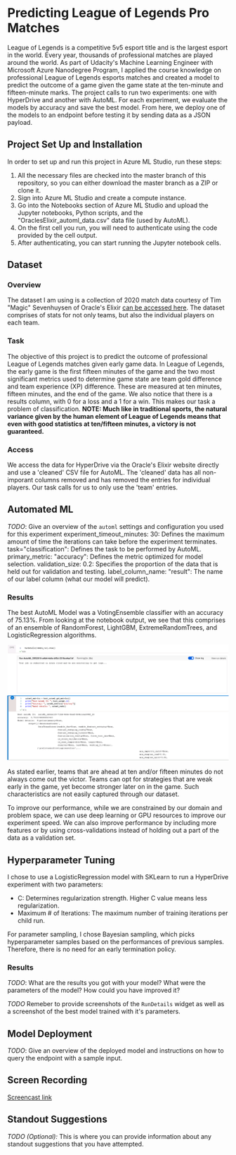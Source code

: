 # Predicting League of Legends Pro Matches

League of Legends is a competitive 5v5 esport title and is the largest esport in the world. Every year, thousands of professional matches are played around the world. As part of Udacity's Machine Learning Engineer with Microsoft Azure Nanodegree Program, I applied the course knowledge on professional League of Legends esports matches and created a model to predict the outcome of a game given the game state at the ten-minute and fifteen-minute marks. The project calls to run two experiments: one with HyperDrive and another with AutoML. For each experiment, we evaluate the models by accuracy and save the best model. From here, we deploy one of the models to an endpoint before testing it by sending data as a JSON payload.
## Project Set Up and Installation
In order to set up and run this project in Azure ML Studio, run these steps:
1. All the necessary files are checked into the master branch of this repository, so you can either download the master branch as a ZIP or clone it.
2. Sign into Azure ML Studio and create a compute instance.
3. Go into the Notebooks section of Azure ML Studio and upload the Jupyter notebooks, Python scripts, and the "OraclesElixir_automl_data.csv" data file (used by AutoML).
4. On the first cell you run, you will need to authenticate using the code provided by the cell output.
5. After authenticating, you can start running the Jupyter notebook cells.
## Dataset

### Overview
The dataset I am using is a collection of 2020 match data courtesy of Tim "Magic" Sevenhuysen of Oracle's Elixir [can be accessed here](https://oracleselixir-downloadable-match-data.s3-us-west-2.amazonaws.com/2020_LoL_esports_match_data_from_OraclesElixir_20210126.csv). The dataset comprises of stats for not only teams, but also the individual players on each team. 

### Task
The objective of this project is to predict the outcome of professional League of Legends matches given early game data. In League of Legends, the early game is the first fifteen minutes of the game and the two most significant metrics used to determine game state are team gold difference and team experience (XP) difference. These are measured at ten minutes, fifteen minutes, and the end of the game. We also notice that there is a results column, with 0 for a loss and a 1 for a win. This makes our task a problem of classification. **NOTE: Much like in traditional sports, the natural variance given by the human element of League of Legends means that even with good statistics at ten/fifteen minutes, a victory is not guaranteed.**

### Access
We access the data for HyperDrive via the Oracle's Elixir website directly and use a 'cleaned' CSV file for AutoML. The 'cleaned' data has all non-imporant columns removed and has removed the entries for individual players. Our task calls for us to only use the 'team' entries.

## Automated ML
*TODO*: Give an overview of the `automl` settings and configuration you used for this experiment
    experiment_timeout_minutes: 30: Defines the maximum amount of time the iterations can take before the experiment terminates.
    task="classification": Defines the task to be performed by AutoML.
    primary_metric: "accuracy": Defines the metric optimized for model selection.
    validation_size: 0.2: Specifies the proportion of the data that is held out for validation and testing.
    label_column_name: "result": The name of our label column (what our model will predict).
### Results
The best AutoML Model was a VotingEnsemble classifier with an accuracy of 75.13%. From looking at the notebook output, we see that this comprises of an ensemble of RandomForest, LightGBM, ExtremeRandomTrees, and LogisticRegression algorithms.

![AutoMLRunDetails](./screenshots/automl_run_details.PNG)
![AutoMLBestModel](./screenshots/best_automl.PNG)

As stated earlier, teams that are ahead at ten and/or fifteen minutes do not always come out the victor. Teams can opt for strategies that are weak early in the game, yet become stronger later on in the game. Such characteristics are not easily captured through our dataset.

To improve our performance, while we are constrained by our domain and problem space, we can use deep learning or GPU resources to improve our experiment speed. We can also improve performance by including more features or by using cross-validations instead of holding out a part of the data as a validation set.

## Hyperparameter Tuning
I chose to use a LogisticRegression model with SKLearn to run a HyperDrive experiment with two parameters:
* C: Determines regularization strength. Higher C value means less regularization.
* Maximum # of Iterations: The maximum number of training iterations per child run.

For parameter sampling, I chose Bayesian sampling, which picks hyperparameter samples based on the performances of previous samples. Therefore, there is no need for an early termination policy.
### Results
*TODO*: What are the results you got with your model? What were the parameters of the model? How could you have improved it?

*TODO* Remeber to provide screenshots of the `RunDetails` widget as well as a screenshot of the best model trained with it's parameters.

## Model Deployment
*TODO*: Give an overview of the deployed model and instructions on how to query the endpoint with a sample input.

## Screen Recording
[Screencast link](https://youtu.be/WbFmuYzQSkw)

## Standout Suggestions
*TODO (Optional):* This is where you can provide information about any standout suggestions that you have attempted.
